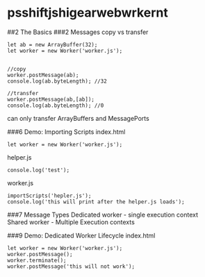 # psshiftjshigearwebwrkernt
##2 The Basics
###2 Messages 
copy vs transfer
```
let ab = new ArrayBuffer(32);
let worker = new Worker('worker.js');


//copy
worker.postMessage(ab);
console.log(ab.byteLength); //32

//transfer
worker.postMessage(ab,[ab]);
console.log(ab.byteLength); //0
```  
can only transfer ArrayBuffers and MessagePorts  


###6 Demo: Importing Scripts
index.html
```
let worker = new Worker('worker.js');
```
helper.js
```
console.log('test');
```
worker.js
```
importScripts('hepler.js');
console.log('this will print after the helper.js loads');
```
###7 Message Types
Dedicated worker - single execution context  
Shared worker - Multiple Execution contexts

###9 Demo: Dedicated Worker Lifecycle
index.html
```
let worker = new Worker('worker.js');
worker.postMessage();
worker.terminate();
worker.postMessage('this will not work');
```
